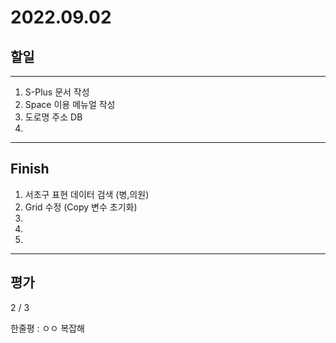 # 2022.09.02

## 할일

------

1. S-Plus 문서 작성
2. Space 이용 메뉴얼 작성
3. 도로명 주소 DB
4. 








------

## Finish

1. 서초구 표현 데이터 검색 (병,의원)
2. Grid 수정 (Copy 변수 초기화)
3. 
4. 
5. 


------

## 평가

  2 / 3

한줄평 : ㅇㅇ 복잡해